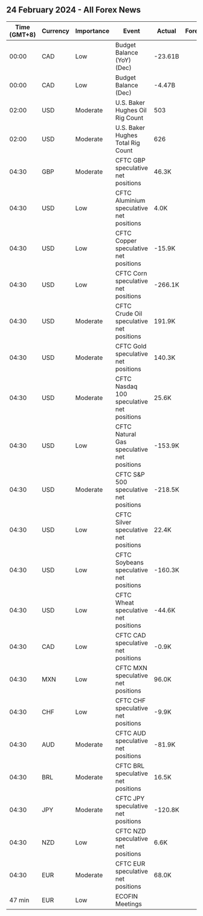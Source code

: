 ## 24 February 2024 - All Forex News

| Time (GMT+8) | Currency | Importance | Event | Actual | Forecast | Previous |
|------|----------|------------|-------|--------|----------|----------|
| 00:00 | CAD | Low | Budget Balance (YoY) (Dec) | -23.61B |  | -19.14B |
| 00:00 | CAD | Low | Budget Balance (Dec) | -4.47B |  | -4.01B |
| 02:00 | USD | Moderate | U.S. Baker Hughes Oil Rig Count | 503 |  | 497 |
| 02:00 | USD | Moderate | U.S. Baker Hughes Total Rig Count | 626 |  | 621 |
| 04:30 | GBP | Moderate | CFTC GBP speculative net positions | 46.3K |  | 50.5K |
| 04:30 | USD | Low | CFTC Aluminium speculative net positions | 4.0K |  | 3.9K |
| 04:30 | USD | Low | CFTC Copper speculative net positions | -15.9K |  | -32.7K |
| 04:30 | USD | Low | CFTC Corn speculative net positions | -266.1K |  | -245.9K |
| 04:30 | USD | Moderate | CFTC Crude Oil speculative net positions | 191.9K |  | 171.0K |
| 04:30 | USD | Moderate | CFTC Gold speculative net positions | 140.3K |  | 131.2K |
| 04:30 | USD | Moderate | CFTC Nasdaq 100 speculative net positions | 25.6K |  | 32.1K |
| 04:30 | USD | Low | CFTC Natural Gas speculative net positions | -153.9K |  | -136.6K |
| 04:30 | USD | Moderate | CFTC S&P 500 speculative net positions | -218.5K |  | -215.8K |
| 04:30 | USD | Low | CFTC Silver speculative net positions | 22.4K |  | 12.4K |
| 04:30 | USD | Low | CFTC Soybeans speculative net positions | -160.3K |  | -161.8K |
| 04:30 | USD | Low | CFTC Wheat speculative net positions | -44.6K |  | -29.0K |
| 04:30 | CAD | Low | CFTC CAD speculative net positions | -0.9K |  | -5.5K |
| 04:30 | MXN | Low | CFTC MXN speculative net positions | 96.0K |  | 100.4K |
| 04:30 | CHF | Low | CFTC CHF speculative net positions | -9.9K |  | -6.0K |
| 04:30 | AUD | Moderate | CFTC AUD speculative net positions | -81.9K |  | -79.0K |
| 04:30 | BRL | Moderate | CFTC BRL speculative net positions | 16.5K |  | 19.3K |
| 04:30 | JPY | Moderate | CFTC JPY speculative net positions | -120.8K |  | -111.5K |
| 04:30 | NZD | Low | CFTC NZD speculative net positions | 6.6K |  | 3.4K |
| 04:30 | EUR | Moderate | CFTC EUR speculative net positions | 68.0K |  | 52.8K |
| 47 min | EUR | Low | ECOFIN Meetings |  |  |  |

